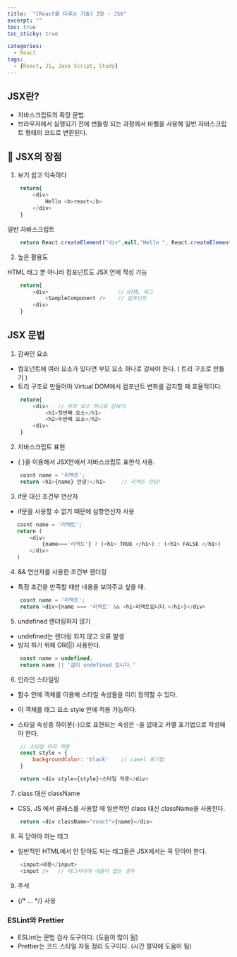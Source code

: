 ```yaml
---
title:  "[React를 다루는 기술] 2장 - JSX"
excerpt: ""
toc: true
toc_sticky: true

categories:
  - React
tags:
  - [React, JS, Java Script, Study]
---  
```


## JSX란? ##
- 자바스크립트의 확장 문법.
- 브라우저에서 실행되기 전에 번들링 되는 과정에서 바벨을 사용해 일반 자바스크립트 형태의 코드로 변환된다.

## 🎯 JSX의 장점 ##
1. 보기 쉽고 익숙하다

```js
    return{
        <div>
            Hello <b>react</b>
        </div>
    }
```

일반 자바스크립트
```js
    return React.createElement("div",null,"Hello ", React.createElement("b",null,"react"));
```

2. 높은 활용도

HTML 태그 뿐 아니라 컴포넌트도 JSX 안에 작성 가능

```js
    return{
        <div>                      // HTML 태그
            <SampleComponent />    // 컴포넌트
        <div>
    }
```

## JSX 문법
1. 감싸인 요소
- 컴포넌트에 여러 요소가 있다면 부모 요소 하나로 감싸야 한다. ( 트리 구조로 만들기 )
- 트리 구조로 만들어야 Virtual DOM에서 컴포넌트 변화를 감지할 때 효율적이다.

```js
    return{
        <div>   // 부모 요소 하나로 감싸기
            <h1>첫번째 요소</h1>
            <h2>두번째 요소</h2>
        <div>
    }
```

2. 자바스크립트 표현
- { }을 이용해서 JSX안에서 자바스크립트 표현식 사용.

```js
    cosnt name = '리액트';
    return <h1>{name} 안녕!</h1>     // 리액트 안녕!
```

3. if문 대신 조건부 연산자
- if문을 사용할 수 없기 때문에 삼항연산자 사용

```js
   cosnt name = '리액트';
   return (
       <div>
           {name==='리액트'} ? (<h1> TRUE </h1>) : (<h1> FALSE </h1>)
       </div>
   )
```

4. && 연산자를 사용한 조건부 렌더링
- 특정 조건을 만족할 때만 내용을 보여주고 싶을 때.

```js
    cosnt name = '리액트';
    return <div>{name === '리액트' && <h1>리액트입니다.</h1>}</div>        // True 일 때만
```

5. undefined 렌더링하지 않기
- undefined는 렌더링 되지 않고 오류 발생
- 방지 하기 위해 OR(||) 사용한다.

```js
    const name = undefined;
    return name || '값이 undefined 입니다.'
```

6. 인라인 스타일링
- 함수 안에 객체를 이용해 스타일 속성들을 미리 정의할 수 있다.

- 이 객체를 태그 요소 style 안에 적용 가능하다.

- 스타일 속성중 하이푼(-)으로 표현되는 속성은 -을 없애고 카멜 표기법으로 작성해아 한다.

```js
    // 스타일 미리 적용
    const style = {
        backgroundColor: 'black'    // camel 표기법
    }

    return <div style={style}>스타일 적용</div>
```

7. class 대신 className
- CSS, JS 에서 클래스를 사용할 때 일반적인 class 대신 className을 사용한다.

```js
    return <div className="react">{name}</div>
```

8. 꼭 닫아야 하는 태그
- 일반적인 HTML에서 안 닫아도 되는 태그들은 JSX에서는 꼭 닫아야 한다.

```js
    <input>내용</input>
    <input />   // 태그사이에 내용이 없는 경우
```

9. 주석
  - {/* ... */} 사용

 ### ESLint와 Prettier ###
- ESLint는 문법 검사 도구이다. (도움이 많이 됨)
- Prettier는 코드 스타일 자동 정리 도구이다. (시간 절약에 도움이 됨)
